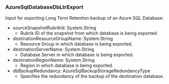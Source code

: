 ### AzureSqlDatabaseDbLtrExport
Input for exporting Long Term Retention backup of an Azure SQL Database.

- sourceSnapshotRubrikId: System.String
  - Rubrik ID of the snapshot from which database is being exported.
- destinationResourceGroupName: System.String
  - Resource Group in which database is being exported.
- destinationServerName: System.String
  - Database Server in which database is being exported.
- destinationRegionName: System.String
  - Region in which database is being exported.
- dbBackupRedundancy: AzureSqlBackupStorageRedundancyType
  - Specifies the redundancy of the backup of the destination database.
